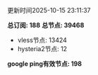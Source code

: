 更新时间2025-10-15 23:11:37

**总订阅: 188**
**总节点: 39468**
- vless节点: 13424
- hysteria2节点: 12

**google ping有效节点: 198**

